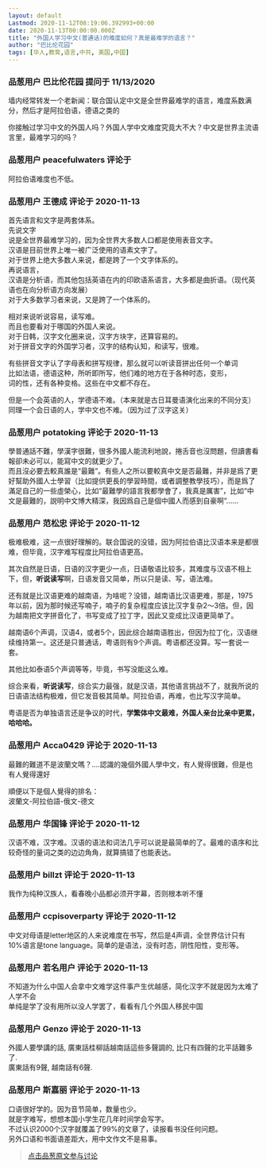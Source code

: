 ```yaml
---
layout: default
Lastmod: 2020-11-12T08:19:06.392993+00:00
date: 2020-11-13T00:00:00.000Z
title: "外国人学习中文(普通话)的难度如何？真是最难学的语言？"
author: "巴比伦花园"
tags: [华人,教育,语言,中共, 美国,中国]
---
```



### 品葱用户 **巴比伦花园** 提问于 11/13/2020
    
墙内经常转发一个老新闻：联合国认定中文是全世界最难学的语言，难度系数满分，然后才是阿拉伯语，德语之类的  
  
你接触过学习中文的外国人吗？外国人学中文难度究竟大不大？中文是世界主流语言里，最难学习的吗？
    
                

### 品葱用户 **peacefulwaters** 评论于 
        
阿拉伯语难度也不低。
        
                

### 品葱用户 **王德成** 评论于 2020-11-13
        
首先语言和文字是两套体系。  
先说文字  
说是全世界最难学习的，因为全世界大多数人口都是使用表音文字。  
汉语是目前世界上唯一被广泛使用的语素文字了。  
对于世界上绝大多数人来说，都是跨了一个文字体系的。  
再说语言，  
汉语是分析语，而其他包括英语在内的印欧语系语言，大多都是曲折语。（现代英语也在向分析语方向发展）  
对于大多数学习者来说，又是跨了一个体系的。  
  
相对来说听说容易，读写难。  
而且也要看对于哪国的外国人来说。  
对于日韩，汉字文化圈来说，汉字方块字，还算容易的。  
对于拼音文字的外国学习者，汉字的结构认知，和读写，很难。  
  
有些拼音文字认了字母表和拼写规律，那么就可以听读音拼出任何一个单词  
比如法语，德语这种，所听即所写，他们难的地方在于各种时态，变形，  
词的性，还有各种变格。这些在中文都不存在。  
  
但是一个会英语的人，学德语不难。（本来就是古日耳曼语演化出来的不同分支）  
同理一个会日语的人，学中文也不难。（因为过了汉字这关）
        
                

### 品葱用户 **potatoking** 评论于 2020-11-13
        
學普通話不難，學漢字很難，很多外國人能流利地說，捲舌音也沒問題，但讀書看報卻未必可以，能寫中文的就更少了。  
而且沒必要去較真誰是“最難”。有些人之所以要較真中文是否最難，并非是爲了更好幫助外國人士學習（比如提供更長的學習時間，或者調整教學技巧），而是爲了滿足自己的一些虛榮心，比如“最難學的語言我都學會了，我真是厲害”，比如“中文是最難的，説明中文博大精深，我因爲自己是個中國人而感到自豪啊”……
        
                

### 品葱用户 **范松忠** 评论于 2020-11-12
        
极难极难，这一点很好理解的。联合国说的没错，因为阿拉伯语比汉语本来是都很难，但毕竟，汉字难写程度比阿拉伯语更高。  
  
其次自然是日语，日语的汉字更少一点，日语敬语比较多，其难度与汉语不相上下，但，**听说读写**啊，日语发音又简单，所以只是读、写，语法难。  
  
还有就是比汉语更难的越南语，为啥呢？没错，越南语比汉语更难，那是，1975年以前，因为那时候还写喃子，喃子的复杂程度应该比汉字复杂2～3倍。但，因为越南把文字拼音化了，书写变成了拉丁字，因此又变成比汉语更简单了。  
  
越南语6个声调，汉语4，或者5个，因此综合越南语胜出，但因为拉丁化，汉语继续维持第一。这还是只普通话，粤语则有9个声调。粤语都还没算。写一套说一套。  
  
其他比如泰语5个声调等等，毕竟，书写没能这么难。  
  
综合来看，**听说读写**，综合实力最强，就是汉语，其他语言挑战不了，就我所说的日语语法结构极难，但它发音极其简单。阿拉伯语，再难，也比写汉字简单。  
  
粤语是否为单独语言还是争议的时代，**学繁体中文最难，外国人亲台比亲中更累，哈哈哈。**
        
                

### 品葱用户 **Acca0429** 评论于 2020-11-13
        
最難的難道不是波蘭文嗎？....認識的幾個外國人學中文，有人覺得很難，但是也有人覺得還好  
  
順便以下是個人覺得的排名：  
波蘭文-阿拉伯語-俄文-德文
        
                

### 品葱用户 **华国锋** 评论于 2020-11-12
        
汉语不难，汉字难。汉语的语法和词法几乎可以说是最简单的了。最难的语序和比较奇怪的量词之类的边边角角，就算搞错了也能表达。
        
                

### 品葱用户 **billzt** 评论于 2020-11-13
        
我作为纯种汉族人，看春晚小品都必须开字幕，否则根本听不懂
        
                

### 品葱用户 **ccpisoverparty** 评论于 2020-11-12
        
中文对母语是letter地区的人来说难度在书写，然后是4声调，全世界估计只有10%语言是tone language。简单的是语法，没有时态，阴性阳性，变形等。
        
                

### 品葱用户 **若名用户** 评论于 2020-11-13
        
不知道为什么中国人会拿中文难学这件事产生优越感，简化汉字不就是因为太难了人学不会  
单纯是学了没有用所以没人学罢了，看看有几个外国人移民中国
        
                

### 品葱用户 **Genzo** 评论于 2020-11-13
        
外國人要學講的話, 廣東話桂柳話越南話這些多聲調的, 比只有四聲的北平話難多了.  
廣東話有9聲, 越南話有6聲.
        
                

### 品葱用户 **斯嘉丽** 评论于 2020-11-13
        
口语很好学的。因为音节简单，数量也少。  
就是字难写，想想本国小学生花几年时间学会写字。  
不过认识2000个汉字就覆盖了99%的文章了，读报看书没任何问题。  
另外口语和书面语差距大，用中文作文不是易事。
        
                





> [点击品葱原文参与讨论](https://pincong.rocks/question/33416)

